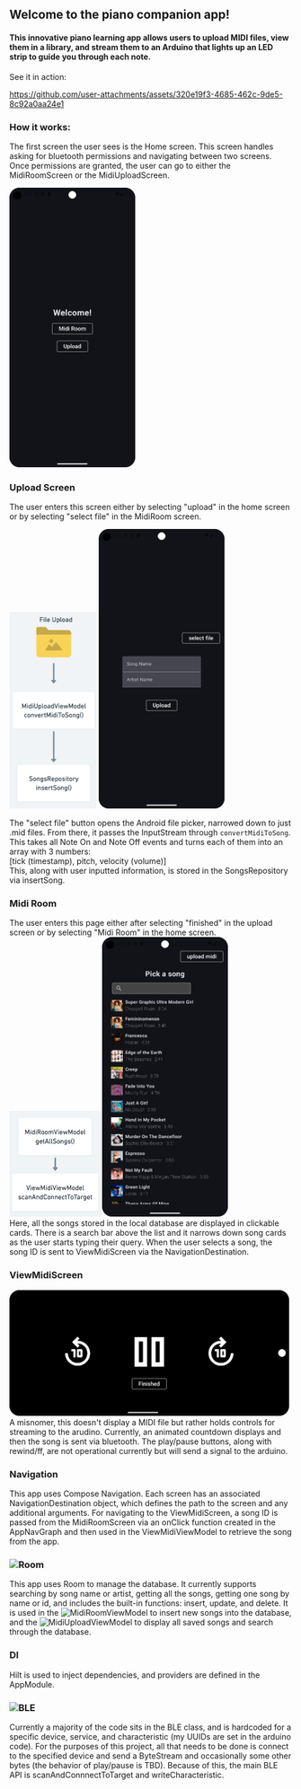 ## Welcome to the piano companion app!  
#### This innovative piano learning app allows users to upload MIDI files, view them in a library, and stream them to an Arduino that lights up an LED strip to guide you through each note.

See it in action:  

https://github.com/user-attachments/assets/320e19f3-4685-462c-9de5-8c92a0aa24e1

### How it works:  
The first screen the user sees is the Home screen. This screen handles asking for bluetooth permissions and navigating between two screens. Once permissions are granted, the user can go to either the MidiRoomScreen or the MidiUploadScreen.

<img src="/img/home%20screen.png" width="224" height="498">

### Upload Screen
The user enters this screen either by selecting "upload" in the home screen or by selecting "select file" in the MidiRoom screen.

<img src="/img/selectFlow.png" width="155" height="350"> <img src="/img/upload%20screen.png" width="224" height="498">

The "select file" button opens the Android file picker, narrowed down to just .mid files. 
From there, it passes the InputStream through `convertMidiToSong`. This takes all Note On and Note Off events and turns each of them into an array with 3 numbers:  
[tick (timestamp), pitch, velocity (volume)]  
This, along with user inputted information, is stored in the SongsRepository via insertSong.

### Midi Room
The user enters this page either after selecting "finished" in the upload screen or by selecting "Midi Room" in the home screen.  
<img src="/img/uploadFlow.png" width="165" height="188"><img src="/img/midi%20room%20updated.png" width="224" height="498">  
Here, all the songs stored in the local database are displayed in clickable cards. There is a search bar above the list and it narrows down song cards as the user starts typing their query.
When the user selects a song, the song ID is sent to ViewMidiScreen via the NavigationDestination.

### ViewMidiScreen
<img src="/img/view%20midi%20updated.png" width="498" height="224">
A misnomer, this doesn't display a MIDI file but rather holds controls for streaming to the arudino. Currently, an animated countdown displays and then the song is sent via bluetooth. The play/pause buttons, along with rewind/ff, are not operational currently but will send a signal to the arduino.

### Navigation
This app uses Compose Navigation. Each screen has an associated NavigationDestination object, which defines the path to the screen and any additional arguments. For navigating to the ViewMidiScreen, a song ID is passed from the MidiRoomScreen via an onClick function created in the AppNavGraph and then used in the ViewMidiViewModel to retrieve the song from the app. 

### ![Room](https://github.com/andrea749/piano-companion/tree/main/app/src/main/java/com/andrea/pianocompanionroom/data)
This app uses Room to manage the database. It currently supports searching by song name or artist, getting all the songs, getting one song by name or id, and includes the built-in functions: insert, update, and delete. It is used in the ![MidiRoomViewModel](https://github.com/andrea749/piano-companion/blob/main/app/src/main/java/com/andrea/pianocompanionroom/viewmodel/MidiRoomViewModel.kt) to insert new songs into the database, and the ![MidiUploadViewModel](https://github.com/andrea749/piano-companion/blob/main/app/src/main/java/com/andrea/pianocompanionroom/viewmodel/MidiUploadViewModel.kt) to display all saved songs and search through the database.

### DI
Hilt is used to inject dependencies, and providers are defined in the AppModule.  

### ![BLE](https://github.com/andrea749/piano-companion/tree/main/app/src/main/java/com/andrea/pianocompanionroom/ble)
Currently a majority of the code sits in the BLE class, and is hardcoded for a specific device, service, and characteristic (my UUIDs are set in the arduino code). For the purposes of this project, all that needs to be done is connect to the specified device and send a ByteStream and occasionally some other bytes (the behavior of play/pause is TBD). Because of this, the main BLE API is scanAndConnnectToTarget and writeCharacteristic.  

